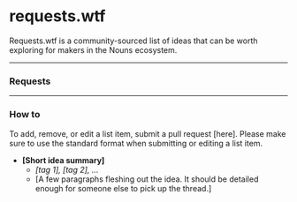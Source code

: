 # requests.wtf

Requests.wtf is a community-sourced list of ideas that can be worth exploring for makers in the Nouns ecosystem.


---
### Requests














---
### How to
To add, remove, or edit a list item, submit a pull request [here]. Please make sure to use the standard format when submitting or editing a list item.
- **[Short idea summary]**
  - *[tag 1], [tag 2], ...*
  - [A few paragraphs fleshing out the idea. It should be detailed enough for someone else to pick up the thread.]
